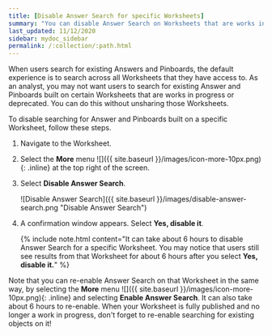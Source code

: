 ```yaml
---
title: [Disable Answer Search for specific Worksheets]
summary: "You can disable Answer Search on Worksheets that are works in progress or deprecated."
last_updated: 11/12/2020
sidebar: mydoc_sidebar
permalink: /:collection/:path.html
---
```

When users search for existing Answers and Pinboards, the default experience is to search across all Worksheets that they have access to. As an analyst, you may not want users to search for existing Answer and Pinboards built on certain Worksheets that are works in progress or deprecated. You can do this without unsharing those Worksheets.

To disable searching for Answer and Pinboards built on a specific Worksheet, follow these steps.

1. Navigate to the Worksheet.

2. Select the **More** menu ![]({{ site.baseurl }}/images/icon-more-10px.png){: .inline} at the top right of the screen.

3. Select **Disable Answer Search**.

    ![Disable Answer Search]({{ site.baseurl }}/images/disable-answer-search.png "Disable Answer Search")

4. A confirmation window appears. Select **Yes, disable it**.

    {% include note.html content="It can take about 6 hours to disable Answer Search for a specific Worksheet. You may notice that users still see results from that Worksheet for about 6 hours after you select <strong>Yes, disable it.</strong>" %}

Note that you can re-enable Answer Search on that Worksheet in the same way, by selecting the **More** menu ![]({{ site.baseurl }}/images/icon-more-10px.png){: .inline} and selecting **Enable Answer Search**. It can also take about 6 hours to re-enable. When your Worksheet is fully published and no longer a work in progress, don't forget to re-enable searching for existing objects on it!
